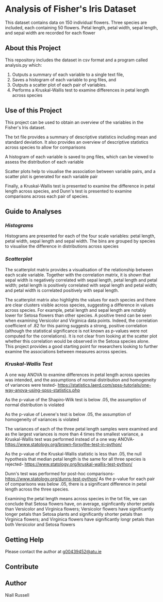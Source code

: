 # Analysis of Fisher's Iris Dataset
This dataset contains data on 150 individual flowers. 
Three species are included, each containing 50 flowers. 
Petal length, petal width, sepal length, and sepal width are recorded for each flower

## About this Project
This repository includes the dataset in csv format and a program called analysis.py which:
1. Outputs a summary of each variable to a single text file, 
2. Saves a histogram of each variable to png files, and 
3. Outputs a scatter plot of each pair of variables. 
4. Performs a Kruskal-Wallis test to examine differences in petal length across species 

## Use of this Project
This project can be used to obtain an overview of the variables in the Fisher's Iris dataset. 

The txt file provides a summary of descriptive statistics including mean and standard deviation. It also provides an overview of descriptive statistics across species to allow for comparisons

A histogram of each variable is saved to png files, which can be viewed to assess the distribution of each variable

Scatter plots help to visualise the association between variable pairs, and a scatter plot is generated for each variable pair

Finally, a Kruskal-Wallis test is presented to examine the difference in petal length across species, and Dunn's test is presented to examine comparisons across each pair of species.

## Guide to Analyses
### *Histograms*
Histograms are presented for each of the four scale variables: petal length, petal width, sepal length and sepal width. The bins are grouped by species to visualise the difference in distributions across species 
### *Scatterplot*

The scatterplot matrix provides a visualisation of the relationship between each scale variable. Together with the correlation matrix, it is shown that sepal width is negatively correlated with sepal length, petal length and petal width; petal length is positively correlated with sepal length and petal width; and petal width is correlated positively with sepal length.

The scatterplot matrix also highlights the values for each species and there are clear clusters visible across species, suggesting a difference in values across species. For example, petal length and sepal length are notably lower for Setosa flowers than other species. A positive trend can be seen when examining Versicolor and Virginica data points. Indeed, the correlation coefficient of .82 for this pairing suggests a strong, positive correlation (although the statistical significance is not known as p-values were not computed for the correlations). It is not clear from looking at the scatter plot whether this correlation would be observed in the Setosa species alone. This project provides a good starting point for researchers looking to further examine the associations between measures across species.

### *Kruskal-Wallis Test*
A one way ANOVA to examine differences in petal length across species was intended, and the assumptions of normal distribution and homogeneity of variances were tested- https://statistics.laerd.com/spss-tutorials/one-way-anova-using-spss-statistics.php

As the p-value of the Shapiro-Wilk test is below .05, the assumption of normal distribution is violated 

As the p-value of Levene's test is below .05, the assumption of homogeneity of variances is violated

The variances of each of the three petal length samples were examined and as the largest variances is more than 4 times the smallest variance, a Kruskal-Wallis test was performed instead of a one way ANOVA- https://www.statology.org/brown-forsythe-test-in-python/

As the p-value of the Kruskal-Wallis statistic is less than .05, the null hypothesis that median petal length is the same for all three species is rejected- https://www.statology.org/kruskal-wallis-test-python/

Dunn's test was performed for post-hoc comparisons- https://www.statology.org/dunns-test-python/
As the p-value for each pair of comparisons was below .05, there is a significant difference in petal length across the three species.

Examining the petal length means across species in the txt file, we can conclude that Setosa flowers have, on average, siginficantly shorter petals than Versicolor and Virginica flowers; Versicolor flowers have significantly longer petals than Setosa plants and significantly shorter petals than Virginica flowers; and Virginica flowers have significantly longr petals than both Versicolor and Setosa flowers


## Getting Help
Please contact the author at g00439452@atu.ie

## Contribute
## Author
Niall Russell
